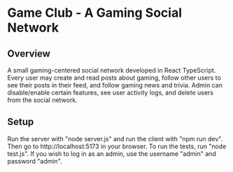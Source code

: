# Game Club - A Gaming Social Network

## Overview
A small gaming-centered social network developed in React TypeScript.
Every user may create and read posts about gaming, follow other users to see their posts in their feed, and follow gaming news and trivia.
Admin can disable/enable certain features, see user activity logs, and delete users from the social network.

## Setup
Run the server with "node server.js" and run the client with "npm run dev". Then go to http://localhost:5173 in your browser. To run the tests, run "node test.js".
If you wish to log in as an admin, use the username "admin" and password "admin".
